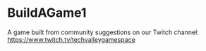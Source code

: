 # BuildAGame1
A game built from community suggestions on our Twitch channel: https://www.twitch.tv/techvalleygamespace
